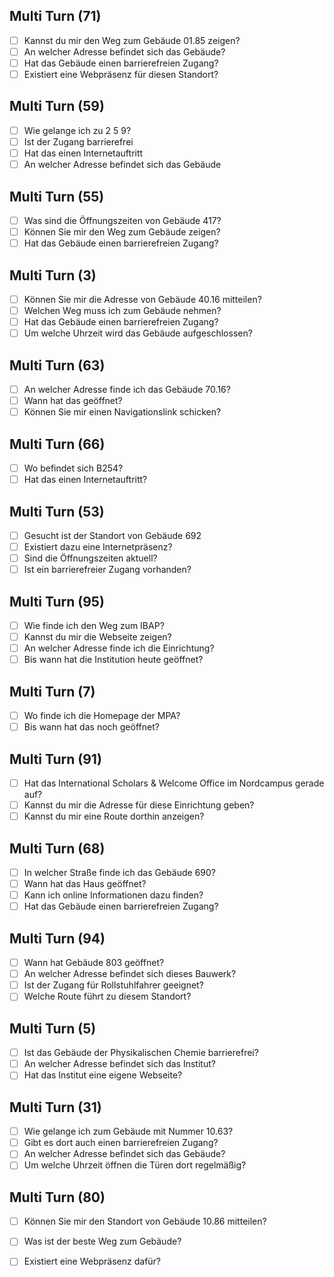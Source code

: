 ## Multi Turn (71)

- [ ] Kannst du mir den Weg zum Gebäude 01.85 zeigen?
- [ ] An welcher Adresse befindet sich das Gebäude?
- [ ] Hat das Gebäude einen barrierefreien Zugang?
- [ ] Existiert eine Webpräsenz für diesen Standort?

## Multi Turn (59)

- [ ] Wie gelange ich zu 2 5 9?
- [ ] Ist der Zugang barrierefrei
- [ ] Hat das einen Internetauftritt
- [ ] An welcher Adresse befindet sich das Gebäude

## Multi Turn (55)

- [ ] Was sind die Öffnungszeiten von Gebäude 417?
- [ ] Können Sie mir den Weg zum Gebäude zeigen?
- [ ] Hat das Gebäude einen barrierefreien Zugang?

## Multi Turn (3)

- [ ] Können Sie mir die Adresse von Gebäude 40.16 mitteilen?
- [ ] Welchen Weg muss ich zum Gebäude nehmen?
- [ ] Hat das Gebäude einen barrierefreien Zugang?
- [ ] Um welche Uhrzeit wird das Gebäude aufgeschlossen?

## Multi Turn (63)

- [ ] An welcher Adresse finde ich das Gebäude 70.16?
- [ ] Wann hat das geöffnet?
- [ ] Können Sie mir einen Navigationslink schicken?

## Multi Turn (66)

- [ ] Wo befindet sich B254?
- [ ] Hat das einen Internetauftritt?

## Multi Turn (53)

- [ ] Gesucht ist der Standort von Gebäude 692
- [ ] Existiert dazu eine Internetpräsenz?
- [ ] Sind die Öffnungszeiten aktuell?
- [ ] Ist ein barrierefreier Zugang vorhanden?

## Multi Turn (95)

- [ ] Wie finde ich den Weg zum IBAP?
- [ ] Kannst du mir die Webseite zeigen?
- [ ] An welcher Adresse finde ich die Einrichtung?
- [ ] Bis wann hat die Institution heute geöffnet?

## Multi Turn (7)

- [ ] Wo finde ich die Homepage der MPA?
- [ ] Bis wann hat das noch geöffnet?

## Multi Turn (91)

- [ ] Hat das International Scholars & Welcome Office im Nordcampus gerade auf?
- [ ] Kannst du mir die Adresse für diese Einrichtung geben?
- [ ] Kannst du mir eine Route dorthin anzeigen?

## Multi Turn (68)

- [ ] In welcher Straße finde ich das Gebäude 690?
- [ ] Wann hat das Haus geöffnet?
- [ ] Kann ich online Informationen dazu finden?
- [ ] Hat das Gebäude einen barrierefreien Zugang?

## Multi Turn (94)

- [ ] Wann hat Gebäude 803 geöffnet?
- [ ] An welcher Adresse befindet sich dieses Bauwerk?
- [ ] Ist der Zugang für Rollstuhlfahrer geeignet?
- [ ] Welche Route führt zu diesem Standort?

## Multi Turn (5)

- [ ] Ist das Gebäude der Physikalischen Chemie barrierefrei?
- [ ] An welcher Adresse befindet sich das Institut?
- [ ] Hat das Institut eine eigene Webseite?

## Multi Turn (31)

- [ ] Wie gelange ich zum Gebäude mit Nummer 10.63?
- [ ] Gibt es dort auch einen barrierefreien Zugang?
- [ ] An welcher Adresse befindet sich das Gebäude?
- [ ] Um welche Uhrzeit öffnen die Türen dort regelmäßig?

## Multi Turn (80)

- [ ] Können Sie mir den Standort von Gebäude 10.86 mitteilen?
- [ ] Was ist der beste Weg zum Gebäude?
- [ ] Existiert eine Webpräsenz dafür?

